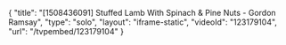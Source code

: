 {
    "title": "[1508436091] Stuffed Lamb With Spinach & Pine Nuts - Gordon Ramsay",
    "type": "solo",
    "layout": "iframe-static",
    "videoId": "123179104",
    "url": "\/tvpembed\/123179104"
}